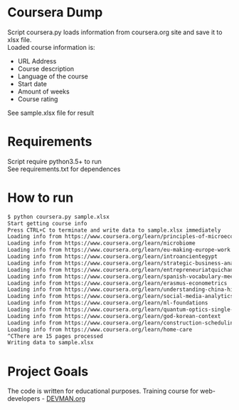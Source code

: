 # Coursera Dump

Script coursera.py loads information from coursera.org site and save it to xlsx file.  
Loaded course information is:
* URL Address
* Course description
* Language of the course
* Start date
* Amount of weeks
* Course rating

See sample.xlsx file for result 

# Requirements

Script require python3.5+ to run  
See requirements.txt for dependences

# How to run
```bash
$ python coursera.py sample.xlsx
Start getting course info
Press CTRL+C to terminate and write data to sample.xlsx immediately
Loading info from https://www.coursera.org/learn/principles-of-microeconomics
Loading info from https://www.coursera.org/learn/microbiome
Loading info from https://www.coursera.org/learn/eu-making-europe-work
Loading info from https://www.coursera.org/learn/introancientegypt
Loading info from https://www.coursera.org/learn/strategic-business-analytics
Loading info from https://www.coursera.org/learn/entrepreneuriatquichangelemonde
Loading info from https://www.coursera.org/learn/spanish-vocabulary-meeting-people
Loading info from https://www.coursera.org/learn/erasmus-econometrics
Loading info from https://www.coursera.org/learn/understanding-china-history-part-1
Loading info from https://www.coursera.org/learn/social-media-analytics-introduction
Loading info from https://www.coursera.org/learn/ml-foundations
Loading info from https://www.coursera.org/learn/quantum-optics-single-photon
Loading info from https://www.coursera.org/learn/god-korean-context
Loading info from https://www.coursera.org/learn/construction-scheduling
Loading info from https://www.coursera.org/learn/home-care
^CThere are 15 pages processed
Writing data to sample.xlsx
```
# Project Goals

The code is written for educational purposes. Training course for web-developers - [DEVMAN.org](https://devman.org)
